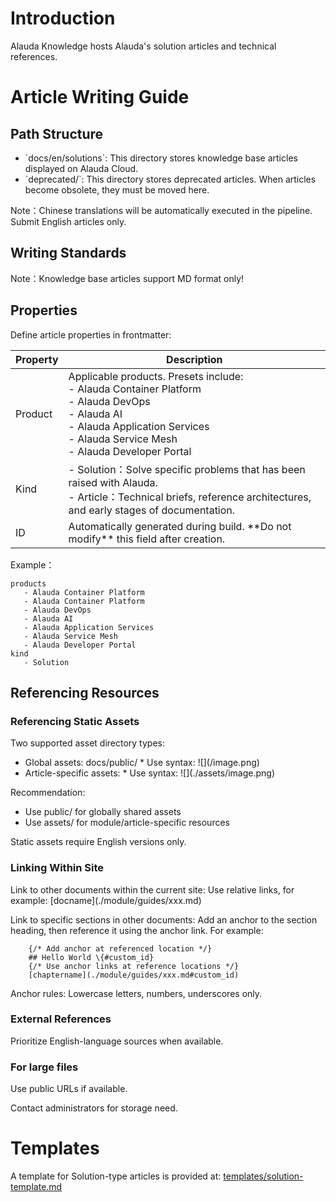 # Introduction

Alauda Knowledge hosts Alauda\'s solution articles and technical references.

# Article Writing Guide
## Path Structure
- \`docs/en/solutions\`\: This directory stores knowledge base articles displayed on Alauda Cloud\.
- \`deprecated/\`\: This directory stores deprecated articles\. When articles become obsolete\, they must be moved here\.

Note：Chinese translations will be automatically executed in the pipeline. Submit English articles only.

## Writing Standards 

Note：Knowledge base articles support MD format only\! 

## Properties

Define article properties in frontmatter\:

| Property    | Description |
|-------------|-------------|
| Product     | Applicable products\. Presets include\:<br>\- Alauda Container Platform<br>\- Alauda DevOps<br>\- Alauda AI<br>\- Alauda Application Services<br>\- Alauda Service Mesh<br>\- Alauda Developer Portal |
| Kind        |  -  Solution：Solve specific problems that has been raised with Alauda\.<br> - Article：Technical briefs\, reference architectures\, and early stages of documentation\. |
| ID          | Automatically generated during build\. \*\*Do not modify\*\* this field after creation\.  |

Example：
```
products
   - Alauda Container Platform
   - Alauda Container Platform
   - Alauda DevOps
   - Alauda AI
   - Alauda Application Services
   - Alauda Service Mesh
   - Alauda Developer Portal
kind
   - Solution
```

## Referencing Resources
### Referencing Static Assets

Two supported asset directory types\:

- Global assets\: docs/public/
    \* Use syntax\: \!\[\]\(/image\.png\)
- Article\-specific assets\: 
    \* Use syntax\: \!\[\]\(\./assets/image\.png\)

Recommendation:
- Use public/ for globally shared assets
- Use assets/ for module/article\-specific resources

Static assets require English versions only.

### Linking Within Site

Link to other documents within the current site\:
Use relative links\, for example\: \[docname\]\(\./module/guides/xxx\.md\)

Link to specific sections in other documents\:
Add an anchor to the section heading\, then reference it using the anchor link\. For example\:
```
    {/* Add anchor at referenced location */}
    ## Hello World \{#custom_id}
    {/* Use anchor links at reference locations */}
    [chaptername](./module/guides/xxx.md#custom_id)
```
Anchor rules: Lowercase letters, numbers, underscores only.

### External References
 Prioritize English\-language sources when available.

### For large files
Use public URLs if available.

Contact administrators for storage need.

# Templates
 A template for Solution\-type articles is provided at\: [templates/solution-template.md](https://github.com/alauda/knowledge/blob/d9cac8ab2bc2d899bd7cb4eda9f76501f03460d7/templates/solution-template.md)
